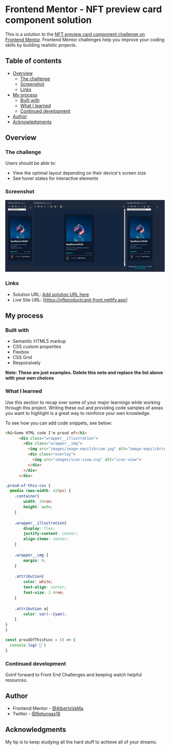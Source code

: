 # Frontend Mentor - NFT preview card component solution

This is a solution to the [NFT preview card component challenge on Frontend Mentor](https://www.frontendmentor.io/challenges/nft-preview-card-component-SbdUL_w0U). Frontend Mentor challenges help you improve your coding skills by building realistic projects. 

## Table of contents

- [Overview](#overview)
  - [The challenge](#the-challenge)
  - [Screenshot](#screenshot)
  - [Links](#links)
- [My process](#my-process)
  - [Built with](#built-with)
  - [What I learned](#what-i-learned)
  - [Continued development](#continued-development)
- [Author](#author)
- [Acknowledgments](#acknowledgments)

## Overview

### The challenge

Users should be able to:

- View the optimal layout depending on their device's screen size
- See hover states for interactive elements

### Screenshot

![](./evidence.png)

### Links

- Solution URL: [Add solution URL here](https://your-solution-url.com)
- Live Site URL: [https://nftproductcard-front.netlify.app]

## My process

### Built with

- Semantic HTML5 markup
- CSS custom properties
- Flexbox
- CSS Grid
- Responsively

**Note: These are just examples. Delete this note and replace the list above with your own choices**

### What I learned

Use this section to recap over some of your major learnings while working through this project. Writing these out and providing code samples of areas you want to highlight is a great way to reinforce your own knowledge.

To see how you can add code snippets, see below:

```html
<h1>Some HTML code I'm proud of</h1>
      <div class="wrapper__illustration">
        <div class="wrapper__img">
          <img src="images/image-equilibrium.jpg" alt="image-equilibrium-nft">
          <div class="overlay">
            <img src="images/icon-view.svg" alt="icon-view">
          </div>
        </div>
      </div>
```
```css
.proud-of-this-css {
  @media (max-width: 420px) {
    .container{
        width: 24rem;
        height: auto;
    }

    .wrapper__illustration{
        display: flex;
        justify-content: center;
        align-items: center;
    }
    
    .wrapper__img {
        margin: 0;
    }

    .attribution{
        color: white;
        text-align: center;
        font-size: 1.4rem;
    }

    .attribution a{
        color: var(--Cyan);
    }
}
}
```
```js
const proudOfThisFunc = () => {
  console.log('🎉')
}
```

### Continued development
Goinf forward to Front End Challenges and keeping watch helpful resources.

## Author

- Frontend Mentor - [@AlbertoVaMa](https://www.frontendmentor.io/profile/AlbertoVaMa)
- Twitter - [@Betungas18](https://x.com/Betungas18)


## Acknowledgments

My tip is to keep studying all the hard stuff to achieve all of your dreams.

